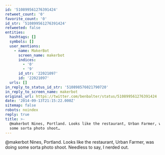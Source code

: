 ```yaml
---
id: '510899561276391424'
retweet_count: '0'
favorite_count: '0'
id_str: '510899561276391424'
retweeted: false
entities:
  hashtags: []
  symbols: []
  user_mentions:
    - name: MakerBot
      screen_name: makerbot
      indices:
        - '0'
        - '9'
      id_str: '22021097'
      id: '22021097'
  urls: []
in_reply_to_status_id_str: '510898576021790720'
in_reply_to_screen_name: makerbot
original_url: https://twitter.com/benbalter/status/510899561276391424
date: '2014-09-13T21:15:22.000Z'
sitemap: false
robots: noindex
reply: true
title: >-
  @makerbot Nines, Portland. Looks like the restaurant, Urban Farmer, was doing
  some sorta photo shoot…
---
```


@makerbot Nines, Portland. Looks like the restaurant, Urban Farmer, was doing some sorta photo shoot. Needless to say, I nerded out.